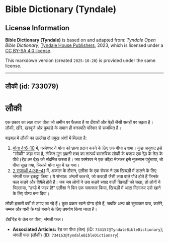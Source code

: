 # Bible Dictionary (Tyndale)

## License Information

**Bible Dictionary (Tyndale)** is based on and adapted from: _Tyndale Open Bible Dictionary_, [Tyndale House Publishers](https://tyndaleopenresources.com/), 2023, which is licensed under a [CC BY-SA 4.0 license](https://creativecommons.org/licenses/by-sa/4.0/legalcode.en).

This markdown version (created `2025-10-20`) is provided under the same license.



--------------------------------

## लौकी (id: 733079)

लौकी
====

एक प्रकार का लता वाला पौधा जो ज़मीन पर फैलता है या दीवारों और पेड़ों जैसी सतहों पर चढ़ता है। लौकी, खीरे, खरबूजे और कुम्हड़े के समान ही वनस्पति परिवार से सम्बंधित है।

बाइबल में लौकी का उल्लेख दो प्रमुख अंशों में मिलता है:

1. [योना 4:6–10](https://ref.ly/Jonah4:6-Jonah4:10) में, परमेश्वर ने योना को छाया प्रदान करने के लिए एक पौधा उगाया। कुछ अनुवाद इसे "लौकी" कहा गया हैं, लेकिन मूल इब्रानी शब्द का तात्पर्य वास्तविक लौकी के बजाय एक रेंड़ के तेल के पौधे (*रेंड़ का पेड़*) को संदर्भित करता है। जब परमेश्वर ने एक कीड़ा भेजकर इसे नुकसान पहुंचाया, तो पौधा सूख गया, जिससे योना धूप में रह गया।
2. [2 राजाओं 4:38–41](https://ref.ly/2Kgs4:38-2Kgs4:41) में, अकाल के दौरान, एलीशा के एक सेवक ने एक खिचड़ी में डालने के लिए जंगली फल इकट्ठा किया। ये संभवतः *जंगली फल* थे, जो ककड़ी जैसी लता वाले पौधे होते हैं जिनके फल कड़वे और विषैले होते हैं। जब जब लोगों ने उस कड़वे स्वाद वाली खिचड़ी को चखा, तो लोगों ने चिल्लाया, "हण्डे में जहर है!" एलीशा ने फिर एक चमत्कार किया, खिचड़ी में आटा मिलाकर उसे खाने के लिए योग्य बना दिया।

लौकी हजारों वर्षों से उगाए जा रहे हैं। कुछ प्रकार खाने योग्य होते हैं, जबकि अन्य को सुखाकर पात्र, कटोरे, चम्मच और पानी के घड़े बनाने के लिए उपयोग किया जाता है।

*देखें* रेंड़ के तेल का पौधा; जंगली फल।

* **Associated Articles:** रेंड़ का पौधा (तेल) (ID: `734157@TyndaleBibleDictionary`); जंगली फल (लौकी) (ID: `734163@TyndaleBibleDictionary`)

